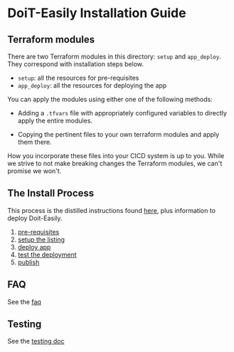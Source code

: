 # DoiT-Easily Installation Guide


## Terraform modules

There are two Terraform modules in this directory: `setup` and `app_deploy`. They correspond with installation steps below.

* `setup`: all the resources for pre-requisites
* `app_deploy`: all the resources for deploying the app

You can apply the modules using either one of the following methods:

- Adding a `.tfvars` file with appropriately configured variables to directly apply the entire modules.

- Copying the pertinent files to your own terraform modules and apply them there.

How you incorporate these files into your CICD system is up to you. While we strive to not make breaking changes the Terraform modules, we can't promise we won't.

## The Install Process

This process is the distilled instructions found [here][3], plus information to deploy Doit-Easily.


1. [pre-requisites](guide/1-pre-requisites.md)
1. [setup the listing](guide/2-setup-the-listing.md)
1. [deploy app](guide/3-deploy-app.md)
1. [test the deployment](guide/4-test-deployment.md)
1. [publish](guide/5-publish-listing.md)

## FAQ

See the [faq](faq.md)

## Testing

See the [testing doc](testing.md)



[3]: https://cloud.google.com/marketplace/docs/partners/integrated-saas#checklist
[5]: install-cloudrun.md
[6]: terraform/setup
[7]: gcloud/setup
[8]: terraform/app_deploy
[9]: terraform/setup/iam.tf
[10]: testing.md
[11]: terraform/app_deploy/README.md
[12]: ../api/README.md
